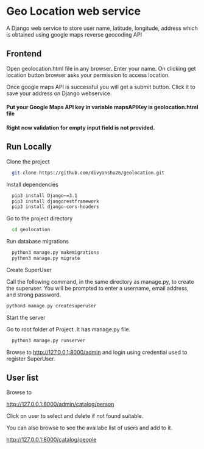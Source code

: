 
# Geo Location web service

A Django web service to store user name, latitude, longitude, address 
which is obtained using google maps reverse geocoding API
## Frontend

Open geolocation.html file in any browser.
Enter your name. On clicking get location button browser asks your permission to access
location.

Once google maps API is successful you will get a submit button.
Click it to save your address on Django webservice.

#### Put your Google Maps API key in variable mapsAPIKey is geolocation.html file
#### Right now validation for empty input field is not provided. 
## Run Locally

Clone the project

```bash
  git clone https://github.com/divyanshu26/geolocation.git
```

Install dependencies

```bash
  pip3 install Django~=3.1
  pip3 install djangorestframework
  pip3 install django-cors-headers
```

Go to the project directory

```bash
  cd geolocation
```

Run database migrations
```bash
  python3 manage.py makemigrations
  python3 manage.py migrate
```

Create SuperUser

Call the following command, in the same directory as manage.py, 
to create the superuser. You will be prompted to enter a username,
 email address, and strong password.

 ```bash
 python3 manage.py createsuperuser
 ```

Start the server

 Go to root folder of Project  .It has manage.py file.
 

```bash
  python3 manage.py runserver
```

Browse to http://127.0.0.1:8000/admin and login using
credential used to register SuperUser.

## User list

Browse to 

http://127.0.0.1:8000/admin/catalog/person

Click on user to select and delete if not found suitable.

You can also browse to see the availabe list of users and add to it.

http://127.0.0.1:8000/catalog/people